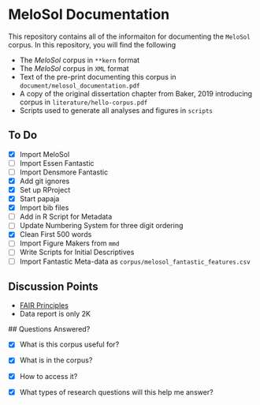 # MeloSol Documentation  

This repository contains all of the informaiton for documenting the `MeloSol` corpus. 
In this repository, you will find the following 

* The _MeloSol_ corpus in `**kern` format
* The _MeloSol_ corpus in `XML` format
* Text of the pre-print documenting this corpus in `document/melosol_documentation.pdf`
* A copy of the original dissertation chapter from Baker, 2019 introducing corpus in `literature/hello-corpus.pdf`
* Scripts used to generate all analyses and figures in `scripts` 

## To Do 

* [X] Import MeloSol 
* [ ] Import Essen Fantastic 
* [ ] Import Densmore Fantastic 
* [X] Add git ignores
* [X] Set up RProject
* [X] Start papaja
* [X] Import bib files 
* [ ] Add in R Script for Metadata 
* [ ] Update Numbering System for three digit ordering
* [X] Clean First 500 words 
* [ ] Import Figure Makers from `mmd`
* [ ] Write Scripts for Initial Descriptives
* [ ] Import Fantastic Meta-data as `corpus/melosol_fantastic_features.csv`
 
## Discussion Points

* [FAIR Principles](https://www.go-fair.org/fair-principles/)
* Data report is only 2K  

## Questions Answered?

* [X] What is this corpus useful for?
* [X] What is in the corpus?
* [X] How to access it?
* [X] What types of research questions will this help me answer?

